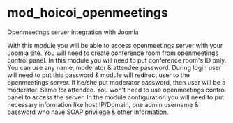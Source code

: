# mod_hoicoi_openmeetings
Openmeetings server integration with Joomla

With this module you will be able to access openmeetings server with your Joomla site. You will need to create conference room from openmeetings control panel. In this module you will need to put conference room's ID only. You can use any name, moderator & attendee password. During login user will need to put this password & module will redirect user to the openmeetings server. If he/she put moderator password, then user will be a moderator. Same for attendee. You won't need to use openmeetings control panel to access the server. In the module configuration you will need to put necessary information like host IP/Domain, one admin username & password who have SOAP privilege & other information.
